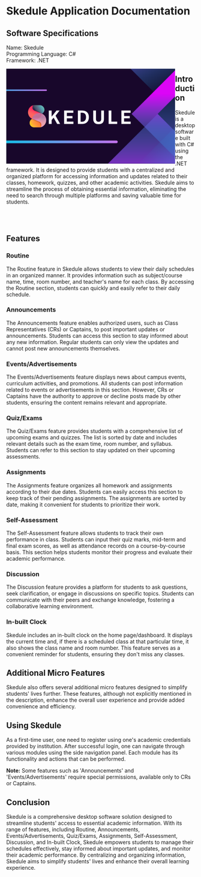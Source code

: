 # Skedule Application Documentation

## Software Specifications
Name: Skedule  
Programming Language: C#  
Framework: .NET


<img align="left" alt="Project Skedule Logo" width="450"  src="https://github.com/takitajwar17/Project-Skedule-4.0/blob/main/Project-Skedule-4.0%20Source%20Code/Resources/Skedule-OOP%20Project%20Presentation.png">

## Introduction

Skedule is a desktop software built with C# using the .NET framework. It is designed to provide students with a centralized and organized platform for accessing information and updates related to their classes, homework, quizzes, and other academic activities. Skedule aims to streamline the process of obtaining essential information, eliminating the need to search through multiple platforms and saving valuable time for students.

<br /> <br />

## Features

### Routine

The Routine feature in Skedule allows students to view their daily schedules in an organized manner. It provides information such as subject/course name, time, room number, and teacher's name for each class. By accessing the Routine section, students can quickly and easily refer to their daily schedule.

### Announcements

The Announcements feature enables authorized users, such as Class Representatives (CRs) or Captains, to post important updates or announcements. Students can access this section to stay informed about any new information. Regular students can only view the updates and cannot post new announcements themselves.

### Events/Advertisements

The Events/Advertisements feature displays news about campus events, curriculum activities, and promotions. All students can post information related to events or advertisements in this section. However, CRs or Captains have the authority to approve or decline posts made by other students, ensuring the content remains relevant and appropriate.

### Quiz/Exams

The Quiz/Exams feature provides students with a comprehensive list of upcoming exams and quizzes. The list is sorted by date and includes relevant details such as the exam time, room number, and syllabus. Students can refer to this section to stay updated on their upcoming assessments.

### Assignments

The Assignments feature organizes all homework and assignments according to their due dates. Students can easily access this section to keep track of their pending assignments. The assignments are sorted by date, making it convenient for students to prioritize their work.

### Self-Assessment

The Self-Assessment feature allows students to track their own performance in class. Students can input their quiz marks, mid-term and final exam scores, as well as attendance records on a course-by-course basis. This section helps students monitor their progress and evaluate their academic performance.

### Discussion

The Discussion feature provides a platform for students to ask questions, seek clarification, or engage in discussions on specific topics. Students can communicate with their peers and exchange knowledge, fostering a collaborative learning environment.

### In-built Clock

Skedule includes an in-built clock on the home page/dashboard. It displays the current time and, if there is a scheduled class at that particular time, it also shows the class name and room number. This feature serves as a convenient reminder for students, ensuring they don't miss any classes.

## Additional Micro Features

Skedule also offers several additional micro features designed to simplify students' lives further. These features, although not explicitly mentioned in the description, enhance the overall user experience and provide added convenience and efficiency.

## Using Skedule

As a first-time user, one need to register using one's academic credentials provided by institution. After successful login, one can navigate through various modules using the side navigation panel. Each module has its functionality and actions that can be performed.

**Note:** Some features such as 'Announcements' and 'Events/Advertisements' require special permissions, available only to CRs or Captains. 

## Conclusion

Skedule is a comprehensive desktop software solution designed to streamline students' access to essential academic information. With its range of features, including Routine, Announcements, Events/Advertisements, Quiz/Exams, Assignments, Self-Assessment, Discussion, and In-built Clock, Skedule empowers students to manage their schedules effectively, stay informed about important updates, and monitor their academic performance. By centralizing and organizing information, Skedule aims to simplify students' lives and enhance their overall learning experience.

